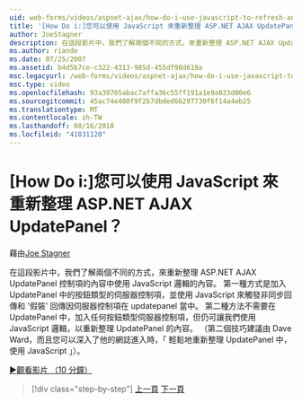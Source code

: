 ```yaml
---
uid: web-forms/videos/aspnet-ajax/how-do-i-use-javascript-to-refresh-an-aspnet-ajax-updatepanel
title: '[How Do i:]您可以使用 JavaScript 來重新整理 ASP.NET AJAX UpdatePanel？ | Microsoft Docs'
author: JoeStagner
description: 在這段影片中，我們了解兩個不同的方式，來重新整理 ASP.NET AJAX UpdatePanel 控制項的內容中使用 JavaScript 邏輯的內容。 第一個方法是加入...
ms.author: riande
ms.date: 07/25/2007
ms.assetid: b4d5b7ce-c322-4313-985d-455df98d619a
msc.legacyurl: /web-forms/videos/aspnet-ajax/how-do-i-use-javascript-to-refresh-an-aspnet-ajax-updatepanel
msc.type: video
ms.openlocfilehash: 93a39765abac7affa36c55ff191a1e9a023d80e6
ms.sourcegitcommit: 45ac74e400f9f2b7dbded66297730f6f14a4eb25
ms.translationtype: MT
ms.contentlocale: zh-TW
ms.lasthandoff: 08/16/2018
ms.locfileid: "41831120"
---
```

<a name="how-do-i-use-javascript-to-refresh-an-aspnet-ajax-updatepanel"></a>[How Do i:]您可以使用 JavaScript 來重新整理 ASP.NET AJAX UpdatePanel？
====================
藉由[Joe Stagner](https://github.com/JoeStagner)

在這段影片中，我們了解兩個不同的方式，來重新整理 ASP.NET AJAX UpdatePanel 控制項的內容中使用 JavaScript 邏輯的內容。 第一種方式是加入 UpdatePanel 中的按鈕類型的伺服器控制項，並使用 JavaScript 來觸發非同步回傳和 '假裝' 回傳因伺服器控制項在 updatepanel 當中。 第二種方法不需要在 UpdatePanel 中，加入任何按鈕類型伺服器控制項，但仍可讓我們使用 JavaScript 邏輯，以重新整理 UpdatePanel 的內容。 （第二個技巧建議由 Dave Ward，而且您可以深入了他的網誌進入時，「 輕鬆地重新整理 UpdatePanel 中，使用 JavaScript 」）。

[&#9654;觀看影片 （10 分鐘）](https://channel9.msdn.com/Blogs/ASP-NET-Site-Videos/how-do-i-use-javascript-to-refresh-an-aspnet-ajax-updatepanel)

> [!div class="step-by-step"]
> [上一頁](how-do-i-build-a-custom-aspnet-ajax-server-control.md)
> [下一頁](how-do-i-determine-whether-an-asynchronous-postback-has-occurred.md)
